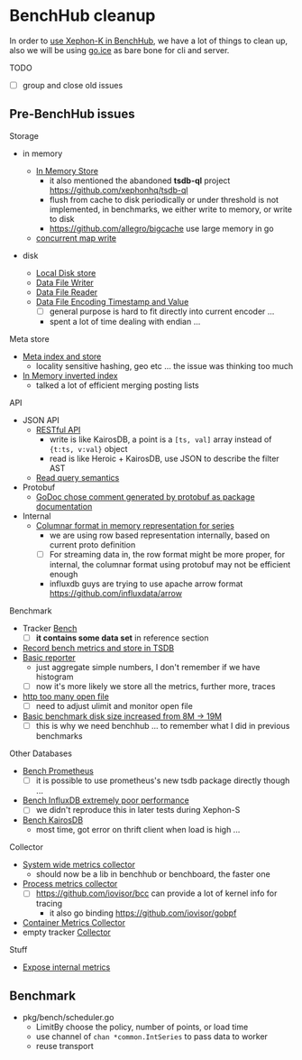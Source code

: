 # BenchHub cleanup

In order to [use Xephon-K in BenchHub](https://github.com/xephonhq/xephon-k/issues/60), 
we have a lot of things to clean up,
also we will be using [go.ice](https://github.com/at15/go.ice) as bare bone for cli and server.


TODO

- [ ] group and close old issues

## Pre-BenchHub issues

Storage

- in memory
  - [In Memory Store](https://github.com/xephonhq/xephon-k/issues/3)
    - it also mentioned the abandoned **tsdb-ql** project https://github.com/xephonhq/tsdb-ql
    - flush from cache to disk periodically or under threshold is not implemented, in benchmarks, we either write to memory, or write to disk
    - https://github.com/allegro/bigcache use large memory in go
  - [concurrent map write ](https://github.com/xephonhq/xephon-k/issues/57)
  
- disk
  - [Local Disk store](https://github.com/xephonhq/xephon-k/issues/32)
  - [Data File Writer](https://github.com/xephonhq/xephon-k/issues/45)
  - [Data File Reader](https://github.com/xephonhq/xephon-k/issues/46)
  - [Data File Encoding Timestamp and Value](https://github.com/xephonhq/xephon-k/issues/47)
    - [ ] general purpose is hard to fit directly into current encoder ...
    - spent a lot of time dealing with endian ...
    
Meta store

- [Meta index and store](https://github.com/xephonhq/xephon-k/issues/25)
  - locality sensitive hashing, geo etc ... the issue was thinking too much
- [In Memory inverted index](https://github.com/xephonhq/xephon-k/issues/27)
  - talked a lot of efficient merging posting lists

API

- JSON API
  - [RESTful API](https://github.com/xephonhq/xephon-k/issues/4)
    - write is like KairosDB, a point is a `[ts, val]` array instead of `{t:ts, v:val}` object
    - read is like  Heroic + KairosDB, use JSON to describe the filter AST
  - [Read query semantics](https://github.com/xephonhq/xephon-k/issues/30)
- Protobuf
  - [GoDoc chose comment generated by protobuf as package documentation](https://github.com/xephonhq/xephon-k/issues/48)
- Internal
  - [Columnar format in memory representation for series](https://github.com/xephonhq/xephon-k/issues/49)
    - we are using row based representation internally, based on current proto definition
    - [ ] For streaming data in, the row format might be more proper, for internal, the columnar format using protobuf may not be efficient enough
    - influxdb guys are trying to use apache arrow format https://github.com/influxdata/arrow
    
Benchmark

- Tracker [Bench](https://github.com/xephonhq/xephon-k/issues/12)
  - [ ] **it contains some data set** in reference section
- [Record bench metrics and store in TSDB](https://github.com/xephonhq/xephon-k/issues/14)
- [Basic reporter](https://github.com/xephonhq/xephon-k/issues/18)
  - just aggregate simple numbers, I don't remember if we have histogram
  - [ ] now it's more likely we store all the metrics, further more, traces
- [http too many open file](https://github.com/xephonhq/xephon-k/issues/20)
  - [ ] need to adjust ulimit and monitor open file
- [Basic benchmark disk size increased from 8M -> 19M](https://github.com/xephonhq/xephon-k/issues/59)
  - [ ] this is why we need benchhub ... to remember what I did in previous benchmarks
  
Other Databases

- [Bench Prometheus](https://github.com/xephonhq/xephon-k/issues/17)
  - [ ] it is possible to use prometheus's new tsdb package directly though ...
- [Bench InfluxDB extremely poor performance](https://github.com/xephonhq/xephon-k/issues/15)
  - [ ] we didn't reproduce this in later tests during Xephon-S
- [Bench KairosDB](https://github.com/xephonhq/xephon-k/issues/16)
  - most time, got error on thrift client when load is high ...

Collector

- [System wide metrics collector](https://github.com/xephonhq/xephon-k/issues/21)
  - should now be a lib in benchhub or benchboard, the faster one
- [Process metrics collector](https://github.com/xephonhq/xephon-k/issues/22)
  - [ ] https://github.com/iovisor/bcc can provide a lot of kernel info for tracing
    - it also go binding https://github.com/iovisor/gobpf
- [Container Metrics Collector](https://github.com/xephonhq/xephon-k/issues/31)
- empty tracker [Collector](https://github.com/xephonhq/xephon-k/issues/39)

Stuff

- [Expose internal metrics](https://github.com/xephonhq/xephon-k/issues/28)

## Benchmark

- pkg/bench/scheduler.go
  - LimitBy choose the policy, number of points, or load time
  - use channel of `chan *common.IntSeries` to pass data to worker
  - reuse transport
